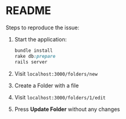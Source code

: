 # README

Steps to reproduce the issue:

1. Start the application:

   ```ruby
   bundle install
   rake db:prepare
   rails server
   ```
2. Visit `localhost:3000/folders/new` 
3. Create a Folder with a file
4. Visit `localhost:3000/folders/1/edit`
5. Press **Update Folder** without any changes
